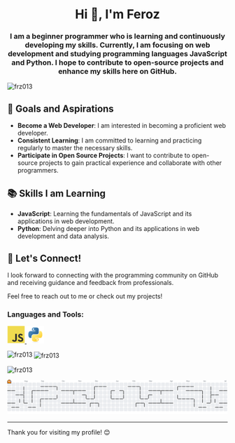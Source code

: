 
<h1 align="center">Hi 👋, I'm Feroz</h1>
<h3 align="center">I am a beginner programmer who is learning and continuously developing my skills. Currently, I am focusing on web development and studying programming languages JavaScript and Python. I hope to contribute to open-source projects and enhance my skills here on GitHub.</h3>

<p align="left"> <img src="https://komarev.com/ghpvc/?username=frz013&label=Profile%20views&color=0e75b6&style=flat" alt="frz013" /> </p>


## 🎯 Goals and Aspirations

- **Become a Web Developer**: I am interested in becoming a proficient web developer.
- **Consistent Learning**: I am committed to learning and practicing regularly to master the necessary skills.
- **Participate in Open Source Projects**: I want to contribute to open-source projects to gain practical experience and collaborate with other programmers.

## 📚 Skills I am Learning

- **JavaScript**: Learning the fundamentals of JavaScript and its applications in web development.
- **Python**: Delving deeper into Python and its applications in web development and data analysis.

## 🌱 Let's Connect!

I look forward to connecting with the programming community on GitHub and receiving guidance and feedback from professionals. 

Feel free to reach out to me or check out my projects!


<h3 align="left">Languages and Tools:</h3>
<p align="left"> <a href="https://developer.mozilla.org/en-US/docs/Web/JavaScript" target="_blank" rel="noreferrer"> <img src="https://raw.githubusercontent.com/devicons/devicon/master/icons/javascript/javascript-original.svg" alt="javascript" width="40" height="40"/> </a> <a href="https://www.python.org" target="_blank" rel="noreferrer"> <img src="https://raw.githubusercontent.com/devicons/devicon/master/icons/python/python-original.svg" alt="python" width="40" height="40"/> </a> </p>

<p><img align="left" src="https://github-readme-stats.vercel.app/api/top-langs?username=frz013&show_icons=true&locale=en&layout=compact" alt="frz013" /></p>

<p>&nbsp;<img align="center" src="https://github-readme-stats.vercel.app/api?username=frz013&show_icons=true&locale=en" alt="frz013" /></p>

<p><img align="center" src="https://github-readme-streak-stats.herokuapp.com/?user=frz013&" alt="frz013" /></p>

<picture>
  <source media="(prefers-color-scheme: dark)" srcset="https://raw.githubusercontent.com/frz013/frz013/output/pacman-contribution-graph-dark.svg">
  <source media="(prefers-color-scheme: light)" srcset="https://raw.githubusercontent.com/frz013/frz013/output/pacman-contribution-graph.svg">
  <img alt="pacman contribution graph" src="https://raw.githubusercontent.com/frz013/frz013/output/pacman-contribution-graph.svg">
</picture>


---

Thank you for visiting my profile! 😊
